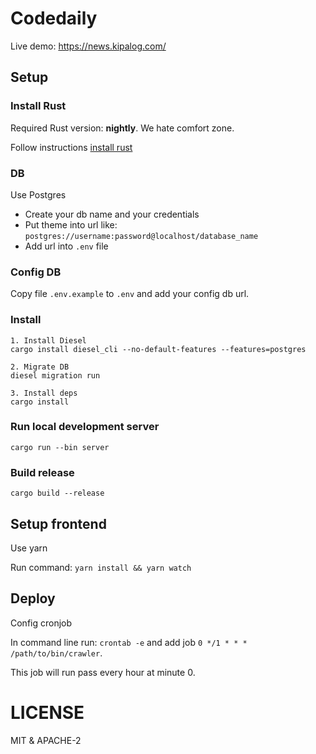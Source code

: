 # Codedaily 

Live demo: https://news.kipalog.com/

## Setup

### Install Rust

Required Rust version: **nightly**. We hate comfort zone.

Follow instructions [install rust](https://www.rust-lang.org/en-US/install.html)

### DB

Use Postgres
 - Create your db name and your credentials
 - Put theme into url like: `postgres://username:password@localhost/database_name`
 - Add url into `.env` file

### Config DB

Copy file `.env.example` to `.env` and add your config db url.

### Install

```
1. Install Diesel
cargo install diesel_cli --no-default-features --features=postgres

2. Migrate DB
diesel migration run

3. Install deps
cargo install
```

### Run local development server

`cargo run --bin server`

### Build release

`cargo build --release`

## Setup frontend

Use yarn

Run command: `yarn install && yarn watch`

## Deploy

Config cronjob

In command line run: `crontab -e` and add job `0 */1 * * * /path/to/bin/crawler`.

This job will run pass every hour at minute 0.


# LICENSE

MIT & APACHE-2


